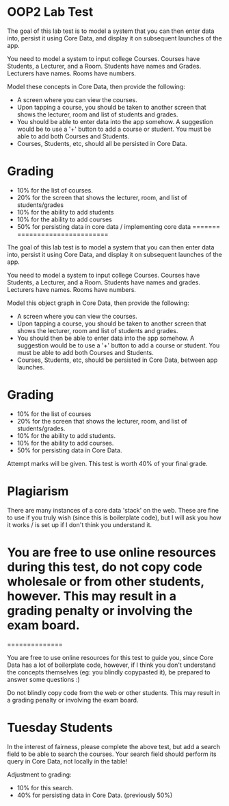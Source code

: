OOP2 Lab Test
=====================

The goal of this lab test is to model a system that you can then enter data into, persist it using Core Data, and display it on subsequent launches of the app.

You need to model a system to input college Courses. 
Courses have Students, a Lecturer, and a Room.
Students have names and Grades.
Lecturers have names.
Rooms have numbers.

Model these concepts in Core Data, then provide the following:

- A screen where you can view the courses.
- Upon tapping a course, you should be taken to another screen that shows the lecturer, room and list of students and grades.
- You should be able to enter data into the app somehow. A suggestion would be to use a '+' button to add a course or student. You must be able to add both Courses and Students.
- Courses, Students, etc, should all be persisted in Core Data.

Grading
===================

- 10% for the list of courses.
- 20% for the screen that shows the lecturer, room, and list of students/grades
- 10% for the ability to add students
- 10% for the ability to add courses
- 50% for persisting data in core data / implementing core data
=======
=======================

The goal of this lab test is to model a system that you can then enter data into, persist it using Core Data, and display it on subsequent launches of the app.

You need to model a system to input college Courses.
Courses have Students, a Lecturer, and a Room.
Students have names and grades.
Lecturers have names.
Rooms have numbers.

Model this object graph in Core Data, then provide the following:

- A screen where you can view the courses.
- Upon tapping a course, you should be taken to another screen that shows the lecturer, room and list of students and grades.
- You should then be able to enter data into the app somehow. A suggestion would be to use a '+' button to add a course or student. You must be able to add both Courses and Students.
- Courses, Students, etc, should be persisted in Core Data, between app launches.

Grading
================

- 10% for the list of courses
- 20% for the screen that shows the lecturer, room, and list of students/grades.
- 10% for the ability to add students.
- 10% for the ability to add courses.
- 50% for persisting data in Core Data.

Attempt marks will be given. This test is worth 40% of your final grade.

Plagiarism
===================

There are many instances of a core data 'stack' on the web. These are fine to use if you truly wish (since this is boilerplate code), but I will ask you how it works / is set up if I don't think you understand it.

You are free to use online resources during this test, do not copy code wholesale or from other students, however. This may result in a grading penalty or involving the exam board.
=======
==============

You are free to use online resources for this test to guide you, since Core Data has a lot of boilerplate code, however, if I think you don't understand the concepts themselves (eg: you blindly copypasted it), be prepared to answer some questions :)

Do not blindly copy code from the web or other students. This may result in a grading penalty or involving the exam board.

Tuesday Students
=============

In the interest of fairness, please complete the above test, but add a search field to be able to search the courses. Your search field should perform its query in Core Data, not locally in the table!

Adjustment to grading:
- 10% for this search.
- 40% for persisting data in Core Data. (previously 50%)
